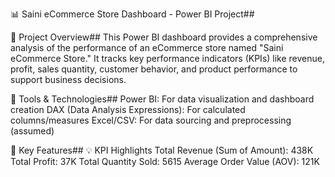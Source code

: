 📊 Saini eCommerce Store Dashboard - Power BI Project##

📝 Project Overview##
This Power BI dashboard provides a comprehensive analysis of the performance of an eCommerce store named "Saini eCommerce Store." It tracks key performance indicators (KPIs) like revenue, profit, sales quantity, customer behavior, and product performance to support business decisions.

🔧 Tools & Technologies##
Power BI: For data visualization and dashboard creation
DAX (Data Analysis Expressions): For calculated columns/measures
Excel/CSV: For data sourcing and preprocessing (assumed)

📌 Key Features##
💡 KPI Highlights
Total Revenue (Sum of Amount): 438K
Total Profit: 37K
Total Quantity Sold: 5615
Average Order Value (AOV): 121K

